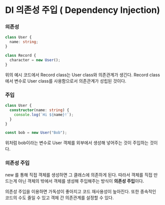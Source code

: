 # DI 의존성 주입 ( Dependency Injection)

### 의존성

```ts
class User {
  name: string;
}

class Record {
  character = new User();
}
```

위의 예시 코드에서 Record class는 User class와 의존관계가 생긴다. Record class에서 변수로 User class를 사용함으로서 의존관계가 성립된 것이다.

### 주입

```ts
class User {
  constructor(name: string) {
    console.log(`Hi ${name}!`);
  }
}

const bob = new User("Bob");
```

위처럼 bob이라는 변수로 User 객체를 외부에서 생성해 넣어주는 것이 주입하는 것이다.

### 의존성 주입

new 를 통해 직접 객체를 생성하면 그 클래스에 의존하게 된다. 따라서 객체를 직접 만드는게 아닌 객체의 밖에서 객체를 생성해 주입해주는 방식이 **의존성 주입**이다.

의존성 주입을 이용하면 가독성이 좋아지고 코드 재사용성이 높아진다. 또한 종속적인 코드의 수도 줄일 수 있고 객체 간 의존관계를 설정할 수 있다.
